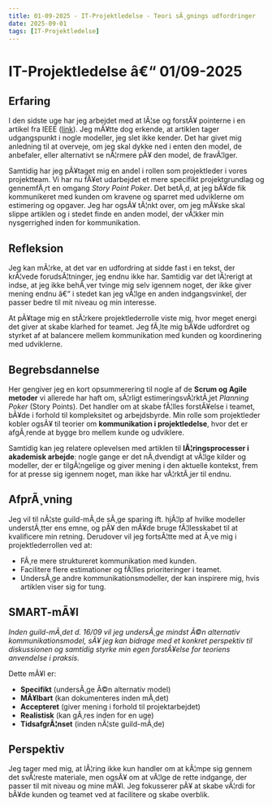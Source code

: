 ```yaml
---
title: 01-09-2025 - IT-Projektledelse - Teori sÃ¸gnings udfordringer
date: 2025-09-01
tags: [IT-Projektledelse]
---
```


# IT-Projektledelse â€“ 01/09-2025

## __Erfaring__  
I den sidste uge har jeg arbejdet med at lÃ¦se og forstÃ¥ pointerne i en artikel fra IEEE ([link](https://ieeexplore.ieee.org/abstract/document/6759135)). Jeg mÃ¥tte dog erkende, at artiklen tager udgangspunkt i nogle modeller, jeg slet ikke kender. Det har givet mig anledning til at overveje, om jeg skal dykke ned i enten den model, de anbefaler, eller alternativt se nÃ¦rmere pÃ¥ den model, de fravÃ¦lger. 

Samtidig har jeg pÃ¥taget mig en andel i rollen som projektleder i vores projektteam. Vi har nu fÃ¥et udarbejdet et mere specifikt projektgrundlag og gennemfÃ¸rt en omgang *Story Point Poker*. Det betÃ¸d, at jeg bÃ¥de fik kommunikeret med kunden om kravene og sparret med udviklerne om estimering og opgaver. Jeg har ogsÃ¥ tÃ¦nkt over, om jeg mÃ¥ske skal slippe artiklen og i stedet finde en anden model, der vÃ¦kker min nysgerrighed inden for kommunikation.  

## __Refleksion__  
Jeg kan mÃ¦rke, at det var en udfordring at sidde fast i en tekst, der krÃ¦vede forudsÃ¦tninger, jeg endnu ikke har. Samtidig var det lÃ¦rerigt at indse, at jeg ikke behÃ¸ver tvinge mig selv igennem noget, der ikke giver mening endnu â€“ i stedet kan jeg vÃ¦lge en anden indgangsvinkel, der passer bedre til mit niveau og min interesse.  

At pÃ¥tage mig en stÃ¦rkere projektlederrolle viste mig, hvor meget energi det giver at skabe klarhed for teamet. Jeg fÃ¸lte mig bÃ¥de udfordret og styrket af at balancere mellem kommunikation med kunden og koordinering med udviklerne.  

## __Begrebsdannelse__  
Her gengiver jeg en kort opsummerering til nogle af de **Scrum og Agile metoder** vi allerede har haft om, sÃ¦rligt estimeringsvÃ¦rktÃ¸jet *Planning Poker* (Story Points). Det handler om at skabe fÃ¦lles forstÃ¥else i teamet, bÃ¥de i forhold til kompleksitet og arbejdsbyrde. Min rolle som projektleder kobler ogsÃ¥ til teorier om **kommunikation i projektledelse**, hvor det er afgÃ¸rende at bygge bro mellem kunde og udviklere.  

Samtidig kan jeg relatere oplevelsen med artiklen til **lÃ¦ringsprocesser i akademisk arbejde**: nogle gange er det nÃ¸dvendigt at vÃ¦lge kilder og modeller, der er tilgÃ¦ngelige og giver mening i den aktuelle kontekst, frem for at presse sig igennem noget, man ikke har vÃ¦rktÃ¸jer til endnu.  

## __AfprÃ¸vning__  
Jeg vil til nÃ¦ste guild-mÃ¸de sÃ¸ge sparing ift. hjÃ¦lp af hvilke modeller understÃ¸tter ens emne, og pÃ¥ den mÃ¥de bruge fÃ¦llesskabet til at kvalificere min retning. Derudover vil jeg fortsÃ¦tte med at Ã¸ve mig i projektlederrollen ved at:  
- FÃ¸re mere struktureret kommunikation med kunden.  
- Facilitere flere estimationer og fÃ¦lles prioriteringer i teamet.  
- UndersÃ¸ge andre kommunikationsmodeller, der kan inspirere mig, hvis artiklen viser sig for tung.  

## __SMART-mÃ¥l__  
*Inden guild-mÃ¸det d. 16/09 vil jeg undersÃ¸ge mindst Ã©n alternativ kommunikationsmodel, sÃ¥ jeg kan bidrage med et konkret perspektiv til diskussionen og samtidig styrke min egen forstÃ¥else for teoriens anvendelse i praksis.*  

Dette mÃ¥l er:  
- **Specifikt** (undersÃ¸ge Ã©n alternativ model)  
- **MÃ¥lbart** (kan dokumenteres inden mÃ¸det)  
- **Accepteret** (giver mening i forhold til projektarbejdet)  
- **Realistisk** (kan gÃ¸res inden for en uge)  
- **TidsafgrÃ¦nset** (inden nÃ¦ste guild-mÃ¸de)  

## __Perspektiv__  
Jeg tager med mig, at lÃ¦ring ikke kun handler om at kÃ¦mpe sig gennem det svÃ¦reste materiale, men ogsÃ¥ om at vÃ¦lge de rette indgange, der passer til mit niveau og mine mÃ¥l. Jeg fokusserer pÃ¥ at skabe vÃ¦rdi for bÃ¥de kunden og teamet ved at facilitere og skabe overblik.
